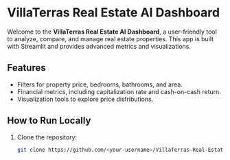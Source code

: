 # VillaTerras Real Estate AI Dashboard

Welcome to the **VillaTerras Real Estate AI Dashboard**, a user-friendly tool to analyze, compare, and manage real estate properties. This app is built with Streamlit and provides advanced metrics and visualizations.

## Features
- Filters for property price, bedrooms, bathrooms, and area.
- Financial metrics, including capitalization rate and cash-on-cash return.
- Visualization tools to explore price distributions.

## How to Run Locally
1. Clone the repository:
   ```bash
   git clone https://github.com/<your-username>/VillaTerras-Real-Estate-AI-Dashboard.git
